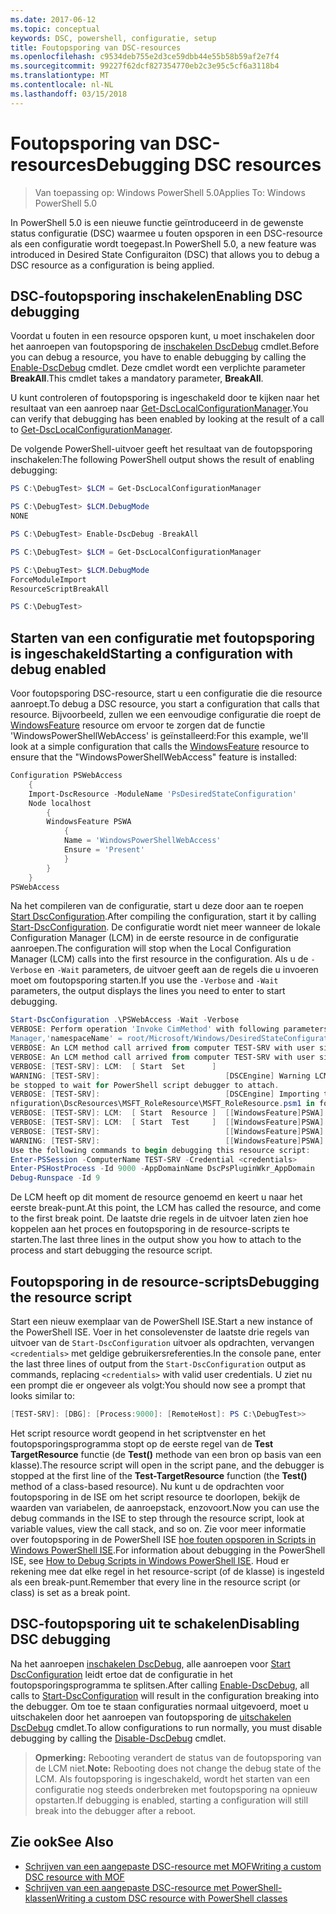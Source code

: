 ```yaml
---
ms.date: 2017-06-12
ms.topic: conceptual
keywords: DSC, powershell, configuratie, setup
title: Foutopsporing van DSC-resources
ms.openlocfilehash: c9534deb755e2d3ce59dbb44e55b58b59af2e7f4
ms.sourcegitcommit: 99227f62dcf827354770eb2c3e95c5cf6a3118b4
ms.translationtype: MT
ms.contentlocale: nl-NL
ms.lasthandoff: 03/15/2018
---
```

# <a name="debugging-dsc-resources"></a><span data-ttu-id="db5aa-103">Foutopsporing van DSC-resources</span><span class="sxs-lookup"><span data-stu-id="db5aa-103">Debugging DSC resources</span></span>

> <span data-ttu-id="db5aa-104">Van toepassing op: Windows PowerShell 5.0</span><span class="sxs-lookup"><span data-stu-id="db5aa-104">Applies To: Windows PowerShell 5.0</span></span>

<span data-ttu-id="db5aa-105">In PowerShell 5.0 is een nieuwe functie geïntroduceerd in de gewenste status configuratie (DSC) waarmee u fouten opsporen in een DSC-resource als een configuratie wordt toegepast.</span><span class="sxs-lookup"><span data-stu-id="db5aa-105">In PowerShell 5.0, a new feature was introduced in Desired State Configuraiton (DSC) that allows you to debug a DSC resource as a configuration is being applied.</span></span>

## <a name="enabling-dsc-debugging"></a><span data-ttu-id="db5aa-106">DSC-foutopsporing inschakelen</span><span class="sxs-lookup"><span data-stu-id="db5aa-106">Enabling DSC debugging</span></span>
<span data-ttu-id="db5aa-107">Voordat u fouten in een resource opsporen kunt, u moet inschakelen door het aanroepen van foutopsporing de [inschakelen DscDebug](https://technet.microsoft.com/library/mt517870.aspx) cmdlet.</span><span class="sxs-lookup"><span data-stu-id="db5aa-107">Before you can debug a resource, you have to enable debugging by calling the [Enable-DscDebug](https://technet.microsoft.com/library/mt517870.aspx) cmdlet.</span></span> <span data-ttu-id="db5aa-108">Deze cmdlet wordt een verplichte parameter **BreakAll**.</span><span class="sxs-lookup"><span data-stu-id="db5aa-108">This cmdlet takes a mandatory parameter, **BreakAll**.</span></span> 

<span data-ttu-id="db5aa-109">U kunt controleren of foutopsporing is ingeschakeld door te kijken naar het resultaat van een aanroep naar [Get-DscLocalConfigurationManager](https://technet.microsoft.com/library/dn407378.aspx).</span><span class="sxs-lookup"><span data-stu-id="db5aa-109">You can verify that debugging has been enabled by looking at the result of a call to [Get-DscLocalConfigurationManager](https://technet.microsoft.com/library/dn407378.aspx).</span></span>

<span data-ttu-id="db5aa-110">De volgende PowerShell-uitvoer geeft het resultaat van de foutopsporing inschakelen:</span><span class="sxs-lookup"><span data-stu-id="db5aa-110">The following PowerShell output shows the result of enabling debugging:</span></span>


```powershell
PS C:\DebugTest> $LCM = Get-DscLocalConfigurationManager

PS C:\DebugTest> $LCM.DebugMode
NONE

PS C:\DebugTest> Enable-DscDebug -BreakAll

PS C:\DebugTest> $LCM = Get-DscLocalConfigurationManager

PS C:\DebugTest> $LCM.DebugMode
ForceModuleImport
ResourceScriptBreakAll

PS C:\DebugTest>
```


## <a name="starting-a-configuration-with-debug-enabled"></a><span data-ttu-id="db5aa-111">Starten van een configuratie met foutopsporing is ingeschakeld</span><span class="sxs-lookup"><span data-stu-id="db5aa-111">Starting a configuration with debug enabled</span></span>
<span data-ttu-id="db5aa-112">Voor foutopsporing DSC-resource, start u een configuratie die die resource aanroept.</span><span class="sxs-lookup"><span data-stu-id="db5aa-112">To debug a DSC resource, you start a configuration that calls that resource.</span></span> <span data-ttu-id="db5aa-113">Bijvoorbeeld, zullen we een eenvoudige configuratie die roept de [WindowsFeature](windowsfeatureResource.md) resource om ervoor te zorgen dat de functie 'WindowsPowerShellWebAccess' is geïnstalleerd:</span><span class="sxs-lookup"><span data-stu-id="db5aa-113">For this example, we'll look at a simple configuration that calls the [WindowsFeature](windowsfeatureResource.md) resource to ensure that the "WindowsPowerShellWebAccess" feature is installed:</span></span>

```powershell
Configuration PSWebAccess
    {
    Import-DscResource -ModuleName 'PsDesiredStateConfiguration'
    Node localhost
        {
        WindowsFeature PSWA
            {
            Name = 'WindowsPowerShellWebAccess'
            Ensure = 'Present'
            }
        }
    }
PSWebAccess
```
<span data-ttu-id="db5aa-114">Na het compileren van de configuratie, start u deze door aan te roepen [Start DscConfiguration](https://technet.microsoft.com/library/dn521623.aspx).</span><span class="sxs-lookup"><span data-stu-id="db5aa-114">After compiling the configuration, start it by calling [Start-DscConfiguration](https://technet.microsoft.com/library/dn521623.aspx).</span></span> <span data-ttu-id="db5aa-115">De configuratie wordt niet meer wanneer de lokale Configuration Manager (LCM) in de eerste resource in de configuratie aanroepen.</span><span class="sxs-lookup"><span data-stu-id="db5aa-115">The configuration will stop when the Local Configuration Manager (LCM) calls into the first resource in the configuration.</span></span> <span data-ttu-id="db5aa-116">Als u de `-Verbose` en `-Wait` parameters, de uitvoer geeft aan de regels die u invoeren moet om foutopsporing starten.</span><span class="sxs-lookup"><span data-stu-id="db5aa-116">If you use the `-Verbose` and `-Wait` parameters, the output displays the lines you need to enter to start debugging.</span></span>

```powershell
Start-DscConfiguration .\PSWebAccess -Wait -Verbose
VERBOSE: Perform operation 'Invoke CimMethod' with following parameters, ''methodName' = SendConfigurationApply,'className' = MSFT_DSCLocalConfiguration
Manager,'namespaceName' = root/Microsoft/Windows/DesiredStateConfiguration'.
VERBOSE: An LCM method call arrived from computer TEST-SRV with user sid S-1-5-21-2127521184-1604012920-1887927527-108583.
VERBOSE: An LCM method call arrived from computer TEST-SRV with user sid S-1-5-21-2127521184-1604012920-1887927527-108583.
VERBOSE: [TEST-SRV]: LCM:  [ Start  Set      ]
WARNING: [TEST-SRV]:                            [DSCEngine] Warning LCM is in Debug 'ResourceScriptBreakAll' mode.  Resource script processing will 
be stopped to wait for PowerShell script debugger to attach.
VERBOSE: [TEST-SRV]:                            [DSCEngine] Importing the module C:\WINDOWS\system32\WindowsPowerShell\v1.0\Modules\PSDesiredStateCo
nfiguration\DscResources\MSFT_RoleResource\MSFT_RoleResource.psm1 in force mode.
VERBOSE: [TEST-SRV]: LCM:  [ Start  Resource ]  [[WindowsFeature]PSWA]
VERBOSE: [TEST-SRV]: LCM:  [ Start  Test     ]  [[WindowsFeature]PSWA]
VERBOSE: [TEST-SRV]:                            [[WindowsFeature]PSWA] Importing the module MSFT_RoleResource in force mode.
WARNING: [TEST-SRV]:                            [[WindowsFeature]PSWA] Resource is waiting for PowerShell script debugger to attach. 
Use the following commands to begin debugging this resource script:
Enter-PSSession -ComputerName TEST-SRV -Credential <credentials>
Enter-PSHostProcess -Id 9000 -AppDomainName DscPsPluginWkr_AppDomain
Debug-Runspace -Id 9
```
<span data-ttu-id="db5aa-117">De LCM heeft op dit moment de resource genoemd en keert u naar het eerste break-punt.</span><span class="sxs-lookup"><span data-stu-id="db5aa-117">At this point, the LCM has called the resource, and come to the first break point.</span></span> <span data-ttu-id="db5aa-118">De laatste drie regels in de uitvoer laten zien hoe koppelen aan het proces en foutopsporing in de resource-scripts te starten.</span><span class="sxs-lookup"><span data-stu-id="db5aa-118">The last three lines in the output show you how to attach to the process and start debugging the resource script.</span></span>

## <a name="debugging-the-resource-script"></a><span data-ttu-id="db5aa-119">Foutopsporing in de resource-scripts</span><span class="sxs-lookup"><span data-stu-id="db5aa-119">Debugging the resource script</span></span>

<span data-ttu-id="db5aa-120">Start een nieuw exemplaar van de PowerShell ISE.</span><span class="sxs-lookup"><span data-stu-id="db5aa-120">Start a new instance of the PowerShell ISE.</span></span> <span data-ttu-id="db5aa-121">Voer in het consolevenster de laatste drie regels van uitvoer van de `Start-DscConfiguration` uitvoer als opdrachten, vervangen `<credentials>` met geldige gebruikersreferenties.</span><span class="sxs-lookup"><span data-stu-id="db5aa-121">In the console pane, enter the last three lines of output from the `Start-DscConfiguration` output as commands, replacing `<credentials>` with valid user credentials.</span></span> <span data-ttu-id="db5aa-122">U ziet nu een prompt die er ongeveer als volgt:</span><span class="sxs-lookup"><span data-stu-id="db5aa-122">You should now see a prompt that looks similar to:</span></span>

```powershell
[TEST-SRV]: [DBG]: [Process:9000]: [RemoteHost]: PS C:\DebugTest>>
```

<span data-ttu-id="db5aa-123">Het script resource wordt geopend in het scriptvenster en het foutopsporingsprogramma stopt op de eerste regel van de **Test TargetResource** functie (de **Test()** methode van een bron op basis van een klasse).</span><span class="sxs-lookup"><span data-stu-id="db5aa-123">The resource script will open in the script pane, and the debugger is stopped at the first line of the **Test-TargetResource** function (the **Test()** method of a class-based resource).</span></span>
<span data-ttu-id="db5aa-124">Nu kunt u de opdrachten voor foutopsporing in de ISE om het script resource te doorlopen, bekijk de waarden van variabelen, de aanroepstack, enzovoort.</span><span class="sxs-lookup"><span data-stu-id="db5aa-124">Now you can use the debug commands in the ISE to step through the resource script, look at variable values, view the call stack, and so on.</span></span> <span data-ttu-id="db5aa-125">Zie voor meer informatie over foutopsporing in de PowerShell ISE [hoe fouten opsporen in Scripts in Windows PowerShell ISE](https://technet.microsoft.com/en-us/library/dd819480.aspx).</span><span class="sxs-lookup"><span data-stu-id="db5aa-125">For information about debugging in the PowerShell ISE, see [How to Debug Scripts in Windows PowerShell ISE](https://technet.microsoft.com/en-us/library/dd819480.aspx).</span></span> <span data-ttu-id="db5aa-126">Houd er rekening mee dat elke regel in het resource-script (of de klasse) is ingesteld als een break-punt.</span><span class="sxs-lookup"><span data-stu-id="db5aa-126">Remember that every line in the resource script (or class) is set as a break point.</span></span>

## <a name="disabling-dsc-debugging"></a><span data-ttu-id="db5aa-127">DSC-foutopsporing uit te schakelen</span><span class="sxs-lookup"><span data-stu-id="db5aa-127">Disabling DSC debugging</span></span>

<span data-ttu-id="db5aa-128">Na het aanroepen [inschakelen DscDebug](https://technet.microsoft.com/library/mt517870.aspx), alle aanroepen voor [Start DscConfiguration](https://technet.microsoft.com/library/dn521623.aspx) leidt ertoe dat de configuratie in het foutopsporingsprogramma te splitsen.</span><span class="sxs-lookup"><span data-stu-id="db5aa-128">After calling [Enable-DscDebug](https://technet.microsoft.com/library/mt517870.aspx), all calls to [Start-DscConfiguration](https://technet.microsoft.com/library/dn521623.aspx) will result in the configuration breaking into the debugger.</span></span> <span data-ttu-id="db5aa-129">Om toe te staan configuraties normaal uitgevoerd, moet u uitschakelen door het aanroepen van foutopsporing de [uitschakelen DscDebug](https://technet.microsoft.com/en-us/library/mt517872.aspx) cmdlet.</span><span class="sxs-lookup"><span data-stu-id="db5aa-129">To allow configurations to run normally, you must disable debugging by calling the [Disable-DscDebug](https://technet.microsoft.com/en-us/library/mt517872.aspx) cmdlet.</span></span>

><span data-ttu-id="db5aa-130">**Opmerking:** Rebooting verandert de status van de foutopsporing van de LCM niet.</span><span class="sxs-lookup"><span data-stu-id="db5aa-130">**Note:** Rebooting does not change the debug state of the LCM.</span></span> <span data-ttu-id="db5aa-131">Als foutopsporing is ingeschakeld, wordt het starten van een configuratie nog steeds onderbreken met foutopsporing na opnieuw opstarten.</span><span class="sxs-lookup"><span data-stu-id="db5aa-131">If debugging is enabled, starting a configuration will still break into the debugger after a reboot.</span></span>


## <a name="see-also"></a><span data-ttu-id="db5aa-132">Zie ook</span><span class="sxs-lookup"><span data-stu-id="db5aa-132">See Also</span></span>
- [<span data-ttu-id="db5aa-133">Schrijven van een aangepaste DSC-resource met MOF</span><span class="sxs-lookup"><span data-stu-id="db5aa-133">Writing a custom DSC resource with MOF</span></span>](authoringResourceMOF.md) 
- [<span data-ttu-id="db5aa-134">Schrijven van een aangepaste DSC-resource met PowerShell-klassen</span><span class="sxs-lookup"><span data-stu-id="db5aa-134">Writing a custom DSC resource with PowerShell classes</span></span>](authoringResourceClass.md)

